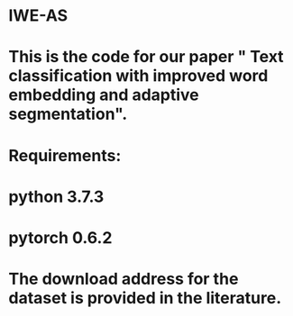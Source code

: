 # IWE-AS
# This is the code for our paper " Text classification with improved word embedding and adaptive segmentation". 
# Requirements:
# python 3.7.3
# pytorch 0.6.2
# The download address for the dataset is provided in the literature.
